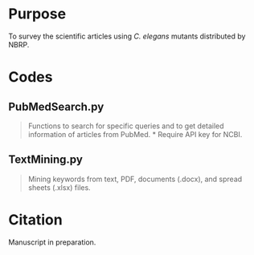 # Purpose
To survey the scientific articles using <I>C. elegans</I> mutants distributed by NBRP.

# Codes
## PubMedSearch.py
> Functions to search for specific queries and to get detailed information of articles from PubMed.
> \* Require API key for NCBI.
## TextMining.py
> Mining keywords from text, PDF, documents (.docx), and spread sheets (.xlsx) files.

# Citation
Manuscript in preparation.
